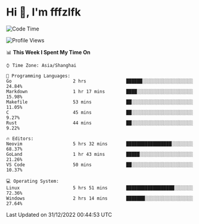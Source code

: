 # Hi 👋, I'm fffzlfk

<!--START_SECTION:waka-->
![Code Time](http://img.shields.io/badge/Code%20Time-8%20hrs%206%20mins-blue)

![Profile Views](http://img.shields.io/badge/Profile%20Views-113-blue)

📊 **This Week I Spent My Time On** 

```text
⌚︎ Time Zone: Asia/Shanghai

💬 Programming Languages: 
Go                       2 hrs               ██████░░░░░░░░░░░░░░░░░░░   24.84% 
Markdown                 1 hr 17 mins        ████░░░░░░░░░░░░░░░░░░░░░   15.98% 
Makefile                 53 mins             ██░░░░░░░░░░░░░░░░░░░░░░░   11.05% 
C                        45 mins             ██░░░░░░░░░░░░░░░░░░░░░░░   9.27% 
Rust                     44 mins             ██░░░░░░░░░░░░░░░░░░░░░░░   9.22%

🔥 Editors: 
Neovim                   5 hrs 32 mins       █████████████████░░░░░░░░   68.37% 
GoLand                   1 hr 43 mins        █████░░░░░░░░░░░░░░░░░░░░   21.26% 
VS Code                  50 mins             ██░░░░░░░░░░░░░░░░░░░░░░░   10.37%

💻 Operating System: 
Linux                    5 hrs 51 mins       ██████████████████░░░░░░░   72.36% 
Windows                  2 hrs 14 mins       ███████░░░░░░░░░░░░░░░░░░   27.64%

```


 Last Updated on 31/12/2022 00:44:53 UTC
<!--END_SECTION:waka-->
